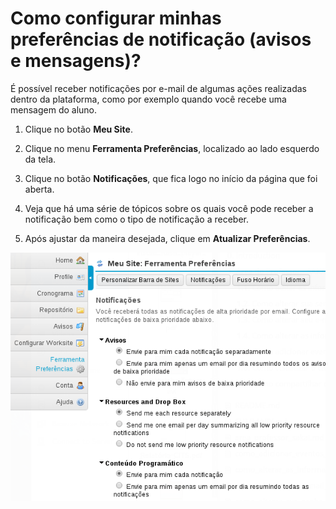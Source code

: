 # Como configurar minhas preferências de notificação (avisos e mensagens)?

É possível receber notificações por e-mail de algumas ações realizadas dentro da plataforma, como por exemplo quando você recebe uma mensagem do aluno.

1. Clique no botão **Meu Site**.

2. Clique no menu **Ferramenta Preferências**, localizado ao lado esquerdo da tela.

2. Clique no botão **Notificações**, que fica logo no início da página que foi aberta.

3. Veja que há uma série de tópicos sobre os quais você pode receber a notificação bem como o tipo de notificação a receber.

4. Após ajustar da maneira desejada, clique em **Atualizar Preferências**.

![](images/pref_not.png)